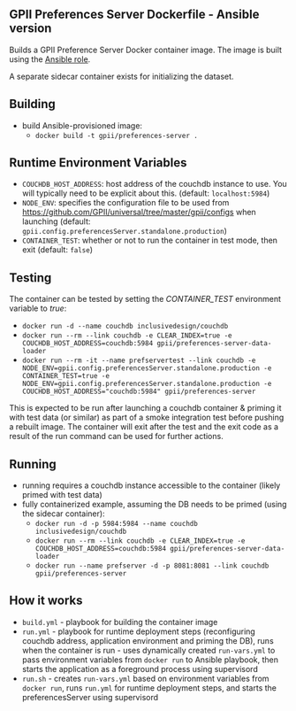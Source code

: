 ## GPII Preferences Server Dockerfile - Ansible version

Builds a GPII Preference Server Docker container image. The image is built using the [Ansible role](https://github.com/gpii-ops/ansible-preferences-server).

A separate sidecar container exists for initializing the dataset.

## Building

- build Ansible-provisioned image:
    - `docker build -t gpii/preferences-server .`

## Runtime Environment Variables

- `COUCHDB_HOST_ADDRESS`: host address of the couchdb instance to use. You will typically need to be explicit about this. (default: `localhost:5984`)
- `NODE_ENV`: specifies the configuration file to be used from https://github.com/GPII/universal/tree/master/gpii/configs when launching (default: `gpii.config.preferencesServer.standalone.production`)
- `CONTAINER_TEST`: whether or not to run the container in test mode, then exit (default: `false`)

## Testing

The container can be tested by setting the *CONTAINER_TEST* environment variable to *true*:
- `docker run -d --name couchdb inclusivedesign/couchdb`
- `docker run --rm --link couchdb -e CLEAR_INDEX=true -e COUCHDB_HOST_ADDRESS=couchdb:5984 gpii/preferences-server-data-loader`
- `docker run --rm -it --name prefservertest --link couchdb -e NODE_ENV=gpii.config.preferencesServer.standalone.production -e CONTAINER_TEST=true -e NODE_ENV=gpii.config.preferencesServer.standalone.production -e COUCHDB_HOST_ADDRESS="couchdb:5984" gpii/preferences-server`

This is expected to be run after launching a couchdb container & priming it with test data (or similar) as part of a smoke integration test before pushing a rebuilt image. The container will exit after the test and the exit code as a result of the run command can be used for further actions.

## Running

- running requires a couchdb instance accessible to the container (likely primed with test data)
- fully containerized example, assuming the DB needs to be primed (using the sidecar container):
    - `docker run -d -p 5984:5984 --name couchdb inclusivedesign/couchdb`
    - `docker run --rm --link couchdb -e CLEAR_INDEX=true -e COUCHDB_HOST_ADDRESS=couchdb:5984 gpii/preferences-server-data-loader`
    - `docker run --name prefserver -d -p 8081:8081 --link couchdb gpii/preferences-server`

## How it works
- `build.yml` - playbook for building the container image
- `run.yml` - playbook for runtime deployment steps (reconfiguring couchdb address, application environment and priming the DB), runs when the container is run - uses dynamically created `run-vars.yml` to pass environment variables from `docker run` to Ansible playbook, then starts the application as a foreground process using supervisord
- `run.sh` - creates `run-vars.yml` based on environment variables from `docker run`, runs `run.yml` for runtime deployment steps, and starts the preferencesServer using supervisord

